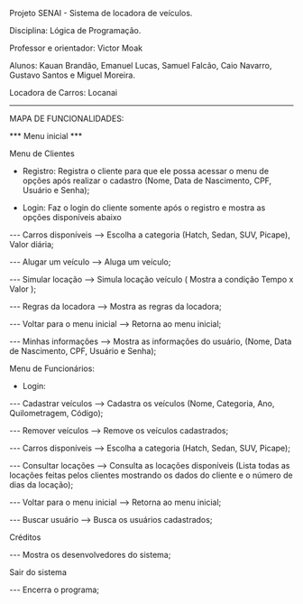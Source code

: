 Projeto SENAI - Sistema de locadora de veículos.

Disciplina: Lógica de Programação.

Professor e orientador: Victor Moak 

Alunos: Kauan Brandão, Emanuel Lucas, Samuel Falcão, Caio Navarro, Gustavo Santos e Miguel Moreira.

Locadora de Carros: Locanai

------------------------------------------------------------------------------------------------------------------------------------------------------
MAPA DE FUNCIONALIDADES:

*** Menu inicial ***

Menu de Clientes

- Registro: Registra o cliente para que ele possa acessar o menu de opções após realizar o cadastro (Nome, Data de Nascimento, CPF, Usuário e Senha);

- Login: Faz o login do cliente somente após o registro e mostra as opções disponíveis abaixo
  
--- Carros disponíveis --> Escolha a categoria (Hatch, Sedan, SUV, Picape), Valor diária;

--- Alugar um veículo --> Aluga um veículo; 

--- Simular locação --> Simula locação veículo ( Mostra a condição Tempo x Valor );

--- Regras da locadora --> Mostra as regras da locadora; 

--- Voltar para o menu inicial --> Retorna ao menu inicial; 

--- Minhas informações --> Mostra as informações do usuário, (Nome, Data de Nascimento, CPF, Usuário e Senha);

Menu de Funcionários:

- Login:

--- Cadastrar veículos --> Cadastra os veículos (Nome, Categoria, Ano, Quilometragem, Código);
  
--- Remover veículos --> Remove os veículos cadastrados;

--- Carros disponíveis --> Escolha a categoria (Hatch, Sedan, SUV, Picape);

--- Consultar locações --> Consulta as locações disponíveis (Lista todas as locações feitas pelos clientes mostrando os dados do cliente e o número de dias da locação);

--- Voltar para o menu inicial --> Retorna ao menu inicial; 

--- Buscar usuário --> Busca os usuários cadastrados;

Créditos

--- Mostra os desenvolvedores do sistema;

Sair do sistema 

--- Encerra o programa;

